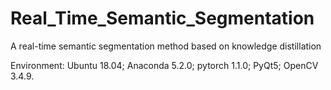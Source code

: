 # Real_Time_Semantic_Segmentation
A real-time semantic segmentation method based on knowledge distillation

Environment: Ubuntu 18.04; Anaconda 5.2.0; pytorch 1.1.0; PyQt5; OpenCV 3.4.9.
